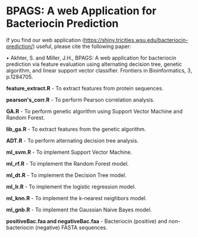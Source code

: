 # BPAGS: A web Application for Bacteriocin Prediction

If you find our web application (https://shiny.tricities.wsu.edu/bacteriocin-prediction/) useful, please cite the following paper:

• Akhter, S. and Miller, J.H., BPAGS: A web application for bacteriocin prediction via feature evaluation using alternating decision tree, genetic algorithm, and linear support vector classifier. Frontiers in Bioinformatics, 3, p.1284705.


**feature_extract.R** - To extract features from protein sequences. 

**pearson's_corr.R** - To perform Pearson correlation analysis.

**GA.R** - To perform genetic algorithm using Support Vector Machine and Random Forest.

**lib_ga.R** - To extract features from the genetic algorithm. 

**ADT.R** - To perform alternating decision tree analysis.

**ml_svm.R** - To implement Support Vector Machine.

**ml_rf.R** - To implement the Random Forest model.

**ml_dt.R** - To implement the Decision Tree model.

**ml_lr.R** - To implement the logistic regression model.

**ml_knn.R** - To implement the k-nearest neighbors model.

**ml_gnb.R** - To implement the Gaussian Naive Bayes model.

**positiveBac.faa and negativeBac.faa** - Bacteriocin (positive) and non-bacteriocin (negative) FASTA sequences.


